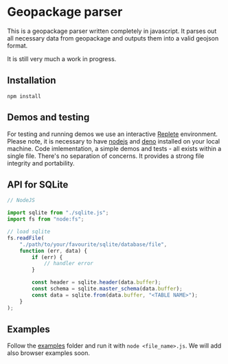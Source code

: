 # Geopackage parser

This is a geopackage parser written completely in javascript.
It parses out all necessary data from geopackage and outputs them into a valid geojson format.

It is still very much a work in progress.

## Installation
```
npm install
```

## Demos and testing
For testing and running demos we use an interactive [Replete](https://github.com/jamesdiacono/Replete) environment. Please note, it is necessary to have [nodejs](https://nodejs.org/en) and [deno](https://deno.com/) installed on your local machine.
Code imlementation, a simple demos and tests - all exists within a single file. There's no separation of concerns. It provides a strong file integrity and portability.

## API for SQLite

```javascript
// NodeJS

import sqlite from "./sqlite.js";
import fs from "node:fs";

// load sqlite
fs.readFile(
    "./path/to/your/favourite/sqlite/database/file",
    function (err, data) {
        if (err) {
            // handler error
        }

        const header = sqlite.header(data.buffer);
        const schema = sqlite.master_schema(data.buffer);
        const data = sqlite.from(data.buffer, "<TABLE NAME>");
    }
);
```

## Examples

Follow the [examples](./examples) folder and run it with `node <file_name>.js`. We will add also browser examples soon.